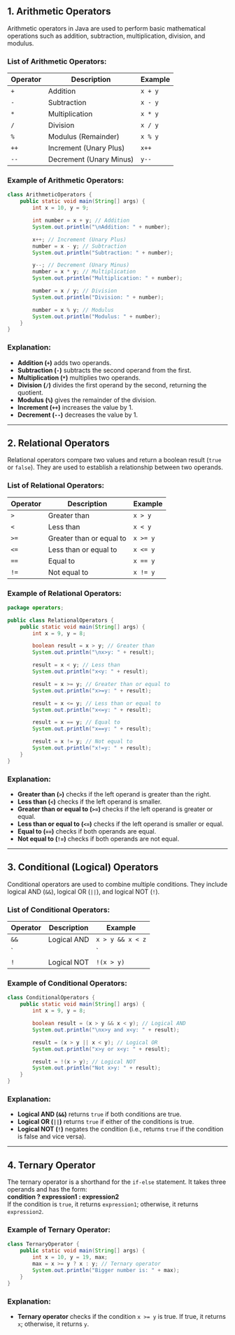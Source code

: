 ## **1. Arithmetic Operators**

Arithmetic operators in Java are used to perform basic mathematical operations such as addition, subtraction, multiplication, division, and modulus.

### **List of Arithmetic Operators:**
| Operator | Description           | Example       |
|----------|-----------------------|---------------|
| `+`      | Addition              | `x + y`       |
| `-`      | Subtraction           | `x - y`       |
| `*`      | Multiplication        | `x * y`       |
| `/`      | Division              | `x / y`       |
| `%`      | Modulus (Remainder)   | `x % y`       |
| `++`     | Increment (Unary Plus)| `x++`         |
| `--`     | Decrement (Unary Minus)| `y--`        |

### **Example of Arithmetic Operators:**

```java
class ArithmeticOperators {
    public static void main(String[] args) {
        int x = 10, y = 9;

        int number = x + y; // Addition
        System.out.println("\nAddition: " + number);

        x++; // Increment (Unary Plus)
        number = x - y; // Subtraction
        System.out.println("Subtraction: " + number);

        y--; // Decrement (Unary Minus)
        number = x * y; // Multiplication
        System.out.println("Multiplication: " + number);

        number = x / y; // Division
        System.out.println("Division: " + number);

        number = x % y; // Modulus
        System.out.println("Modulus: " + number);
    }
}
```

### **Explanation:**
- **Addition (`+`)** adds two operands.
- **Subtraction (`-`)** subtracts the second operand from the first.
- **Multiplication (`*`)** multiplies two operands.
- **Division (`/`)** divides the first operand by the second, returning the quotient.
- **Modulus (`%`)** gives the remainder of the division.
- **Increment (`++`)** increases the value by 1.
- **Decrement (`--`)** decreases the value by 1.

---

## **2. Relational Operators**

Relational operators compare two values and return a boolean result (`true` or `false`). They are used to establish a relationship between two operands.

### **List of Relational Operators:**
| Operator | Description                  | Example   |
|----------|------------------------------|-----------|
| `>`      | Greater than                 | `x > y`   |
| `<`      | Less than                    | `x < y`   |
| `>=`     | Greater than or equal to     | `x >= y`  |
| `<=`     | Less than or equal to        | `x <= y`  |
| `==`     | Equal to                     | `x == y`  |
| `!=`     | Not equal to                 | `x != y`  |

### **Example of Relational Operators:**

```java
package operators;

public class RelationalOperators {
    public static void main(String[] args) {
        int x = 9, y = 8;

        boolean result = x > y; // Greater than
        System.out.println("\nx>y: " + result);

        result = x < y; // Less than
        System.out.println("x<y: " + result);

        result = x >= y; // Greater than or equal to
        System.out.println("x>=y: " + result);

        result = x <= y; // Less than or equal to
        System.out.println("x<=y: " + result);

        result = x == y; // Equal to
        System.out.println("x==y: " + result);

        result = x != y; // Not equal to
        System.out.println("x!=y: " + result);
    }
}
```

### **Explanation:**
- **Greater than (`>`)** checks if the left operand is greater than the right.
- **Less than (`<`)** checks if the left operand is smaller.
- **Greater than or equal to (`>=`)** checks if the left operand is greater or equal.
- **Less than or equal to (`<=`)** checks if the left operand is smaller or equal.
- **Equal to (`==`)** checks if both operands are equal.
- **Not equal to (`!=`)** checks if both operands are not equal.

---

## **3. Conditional (Logical) Operators**

Conditional operators are used to combine multiple conditions. They include logical AND (`&&`), logical OR (`||`), and logical NOT (`!`).

### **List of Conditional Operators:**
| Operator | Description      | Example      |
|----------|------------------|--------------|
| `&&`     | Logical AND       | `x > y && x < z` |
| `||`     | Logical OR        | `x > y || x < z` |
| `!`      | Logical NOT       | `!(x > y)`       |

### **Example of Conditional Operators:**

```java
class ConditionalOperators {
    public static void main(String[] args) {
        int x = 9, y = 8;

        boolean result = (x > y && x < y); // Logical AND
        System.out.println("\nx>y and x<y: " + result);

        result = (x > y || x < y); // Logical OR
        System.out.println("x>y or x<y: " + result);

        result = !(x > y); // Logical NOT
        System.out.println("Not x>y: " + result);
    }
}
```

### **Explanation:**
- **Logical AND (`&&`)** returns `true` if both conditions are true.
- **Logical OR (`||`)** returns `true` if either of the conditions is true.
- **Logical NOT (`!`)** negates the condition (i.e., returns `true` if the condition is false and vice versa).

---

## **4. Ternary Operator**

The ternary operator is a shorthand for the `if-else` statement. It takes three operands and has the form:  
**condition ? expression1 : expression2**  
If the condition is `true`, it returns `expression1`; otherwise, it returns `expression2`.

### **Example of Ternary Operator:**

```java
class TernaryOperator {
    public static void main(String[] args) {
        int x = 10, y = 19, max;
        max = x >= y ? x : y; // Ternary operator
        System.out.println("Bigger number is: " + max);
    }
}
```

### **Explanation:**
- **Ternary operator** checks if the condition `x >= y` is true. If true, it returns `x`; otherwise, it returns `y`.

